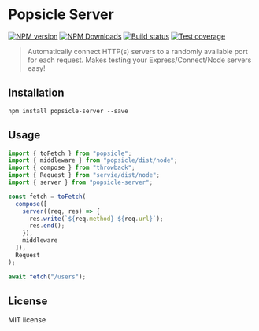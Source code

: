 # Popsicle Server

[![NPM version][npm-image]][npm-url]
[![NPM Downloads][downloads-image]][downloads-url]
[![Build status][travis-image]][travis-url]
[![Test coverage][coveralls-image]][coveralls-url]

> Automatically connect HTTP(s) servers to a randomly available port for each request. Makes testing your Express/Connect/Node servers easy!

## Installation

```
npm install popsicle-server --save
```

## Usage

```js
import { toFetch } from "popsicle";
import { middleware } from "popsicle/dist/node";
import { compose } from "throwback";
import { Request } from "servie/dist/node";
import { server } from "popsicle-server";

const fetch = toFetch(
  compose([
    server((req, res) => {
      res.write(`${req.method} ${req.url}`);
      res.end();
    }),
    middleware
  ]),
  Request
);

await fetch("/users");
```

## License

MIT license

[npm-image]: https://img.shields.io/npm/v/popsicle-server.svg?style=flat
[npm-url]: https://npmjs.org/package/popsicle-server
[travis-image]: https://img.shields.io/travis/serviejs/popsicle-server.svg?style=flat
[travis-url]: https://travis-ci.org/serviejs/popsicle-server
[coveralls-image]: https://img.shields.io/coveralls/serviejs/popsicle-server.svg?style=flat
[coveralls-url]: https://coveralls.io/r/serviejs/popsicle-server?branch=master
[downloads-image]: https://img.shields.io/npm/dm/popsicle-server.svg?style=flat
[downloads-url]: https://npmjs.org/package/popsicle-server
